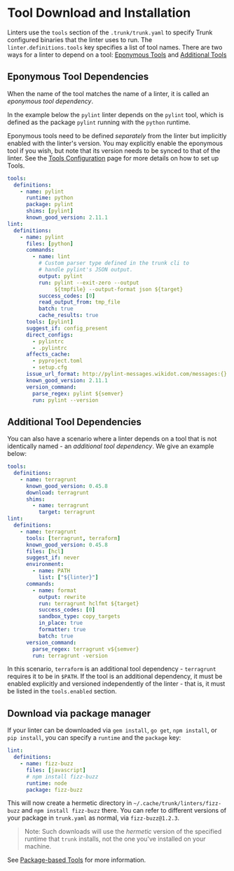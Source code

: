 # Tool Download and Installation


Linters use the `tools` section of the `.trunk/trunk.yaml` to specify Trunk configured 
binaries that the linter uses to run. The `linter.definitions.tools` key specifies a list of tool names.
There are two ways for a linter to depend on a tool:
[Eponymous Tools](dependencies.md#eponymous-tool-dependencies) and [Additional Tools](dependencies.md#additional-tool-dependencies)


## Eponymous Tool Dependencies

When the name of the tool matches the name of a linter, it is called an *eponymous tool dependency*. 

In the example below the `pylint` linter depends on the `pylint` tool, which is defined as the package
`pylint` running with the `python` runtime. 

Eponymous tools need to be defined *separately* from the linter but implicitly enabled with the 
linter's version. You may explicitly enable the eponymous tool if you wish, but note that its 
version needs to be synced to that of the linter. 
See the [Tools Configuration](../../advanced-setup/tools/configuration.md) page for more details
on how to set up Tools.

```yaml
tools:
  definitions:
    - name: pylint
      runtime: python
      package: pylint
      shims: [pylint]
      known_good_version: 2.11.1
lint:
  definitions:
    - name: pylint
      files: [python]
      commands:
        - name: lint
          # Custom parser type defined in the trunk cli to 
          # handle pylint's JSON output.
          output: pylint
          run: pylint --exit-zero --output 
               ${tmpfile} --output-format json ${target}
          success_codes: [0]
          read_output_from: tmp_file
          batch: true
          cache_results: true
      tools: [pylint]
      suggest_if: config_present
      direct_configs:
        - pylintrc
        - .pylintrc
      affects_cache:
        - pyproject.toml
        - setup.cfg
      issue_url_format: http://pylint-messages.wikidot.com/messages:{}
      known_good_version: 2.11.1
      version_command:
        parse_regex: pylint ${semver}
        run: pylint --version
```

## Additional Tool Dependencies

You can also have a scenario where a linter depends on a tool that is not identically named - an 
_additional tool dependency_. We give an example below:

```yaml
tools:
  definitions:
    - name: terragrunt
      known_good_version: 0.45.8
      download: terragrunt
      shims:
        - name: terragrunt
          target: terragrunt
lint:
  definitions:
    - name: terragrunt
      tools: [terragrunt, terraform]
      known_good_version: 0.45.8
      files: [hcl]
      suggest_if: never
      environment:
        - name: PATH
          list: ["${linter}"]
      commands:
        - name: format
          output: rewrite
          run: terragrunt hclfmt ${target}
          success_codes: [0]
          sandbox_type: copy_targets
          in_place: true
          formatter: true
          batch: true
      version_command:
        parse_regex: terragrunt v${semver}
        run: terragrunt -version
```

In this scenario, `terraform` is an additional tool dependency - `terragrunt` requires it to be 
in `$PATH`. If the tool is an additional dependency, it must be enabled explicitly and versioned 
independently of the linter - that is, it must be listed in the `tools.enabled` section.


## Download via package manager

If your linter can be downloaded via `gem install`, `go get`, `npm install`, or `pip install`, you can specify a `runtime` and the `package` key:

```yaml
lint:
  definitions:
    - name: fizz-buzz
      files: [javascript]
      # npm install fizz-buzz
      runtime: node
      package: fizz-buzz
```

This will now create a hermetic directory in `~/.cache/trunk/linters/fizz-buzz` and `npm install fizz-buzz` there. You can refer to different versions of your package in `trunk.yaml` as normal, via `fizz-buzz@1.2.3`.

> Note: Such downloads will use the _hermetic_ version of the specified 
> runtime that `trunk` installs, not the one
> you've installed on your machine.
> 

See [Package-based Tools](../../advanced-setup/tools/configuration.md) for more information.
